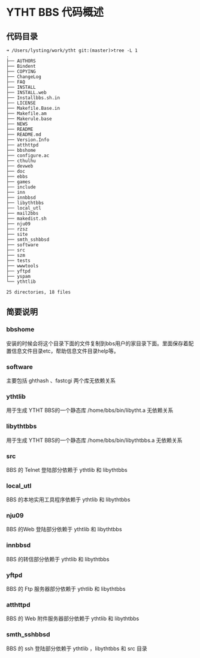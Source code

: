 # YTHT BBS 代码概述

## 代码目录

```
➜ /Users/lysting/work/ytht git:(master)>tree -L 1
.
├── AUTHORS
├── Bindent
├── COPYING
├── ChangeLog
├── FAQ
├── INSTALL
├── INSTALL.web
├── Installbbs.sh.in
├── LICENSE
├── Makefile.Base.in
├── Makefile.am
├── Makerule.base
├── NEWS
├── README
├── README.md
├── Version.Info
├── atthttpd
├── bbshome
├── configure.ac
├── cthulhu
├── devweb
├── doc
├── ebbs
├── games
├── include
├── inn
├── innbbsd
├── libythtbbs
├── local_utl
├── mail2bbs
├── makedist.sh
├── nju09
├── rzsz
├── site
├── smth_sshbbsd
├── software
├── src
├── szm
├── tests
├── wwwtools
├── yftpd
├── yspam
└── ythtlib

25 directories, 18 files
```

## 简要说明

### bbshome

安装的时候会将这个目录下面的文件复制到bbs用户的家目录下面。里面保存着配置信息文件目录etc，帮助信息文件目录help等。

### software

主要包括 ghthash 、fastcgi 两个库无依赖关系

### ythtlib

用于生成 YTHT BBS的一个静态库 /home/bbs/bin/libytht.a 无依赖关系

### libythtbbs

用于生成 YTHT BBS的一个静态库 /home/bbs/bin/libythtbbs.a 无依赖关系

### src

BBS 的 Telnet 登陆部分依赖于 ythtlib 和 libythtbbs

### local_utl

BBS 的本地实用工具程序依赖于 ythtlib 和 libythtbbs

### nju09

BBS 的Web 登陆部分依赖于 ythtlib 和 libythtbbs

### innbbsd

BBS 的转信部分依赖于 ythtlib 和 libythtbbs

### yftpd

BBS 的 Ftp 服务器部分依赖于 ythtlib 和 libythtbbs

### atthttpd

BBS 的 Web 附件服务器部分依赖于 ythtlib 和 libythtbbs

### smth_sshbbsd

BBS 的 ssh 登陆部分依赖于 ythtlib ，libythtbbs 和 src 目录
